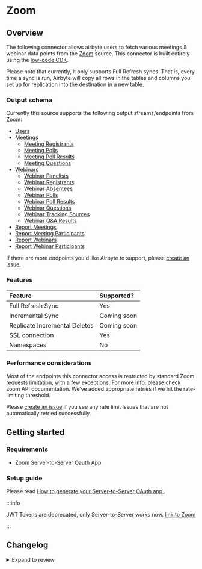# Zoom

## Overview

The following connector allows airbyte users to fetch various meetings & webinar data points from the [Zoom](https://zoom.us) source. This connector is built entirely using the [low-code CDK](https://docs.airbyte.com/connector-development/config-based/low-code-cdk-overview/).

Please note that currently, it only supports Full Refresh syncs. That is, every time a sync is run, Airbyte will copy all rows in the tables and columns you set up for replication into the destination in a new table.

### Output schema

Currently this source supports the following output streams/endpoints from Zoom:

- [Users](https://marketplace.zoom.us/docs/api-reference/zoom-api/users/users)
- [Meetings](https://marketplace.zoom.us/docs/api-reference/zoom-api/meetings/meetings)
  - [Meeting Registrants](https://marketplace.zoom.us/docs/api-reference/zoom-api/meetings/meetingregistrants)
  - [Meeting Polls](https://marketplace.zoom.us/docs/api-reference/zoom-api/meetings/meetingpolls)
  - [Meeting Poll Results](https://marketplace.zoom.us/docs/api-reference/zoom-api/meetings/listpastmeetingpolls)
  - [Meeting Questions](https://marketplace.zoom.us/docs/api-reference/zoom-api/meetings/meetingregistrantsquestionsget)
- [Webinars](https://marketplace.zoom.us/docs/api-reference/zoom-api/webinars/webinars)
  - [Webinar Panelists](https://marketplace.zoom.us/docs/api-reference/zoom-api/webinars/webinarpanelists)
  - [Webinar Registrants](https://marketplace.zoom.us/docs/api-reference/zoom-api/webinars/webinarregistrants)
  - [Webinar Absentees](https://marketplace.zoom.us/docs/api-reference/zoom-api/webinars/webinarabsentees)
  - [Webinar Polls](https://marketplace.zoom.us/docs/api-reference/zoom-api/webinars/webinarpolls)
  - [Webinar Poll Results](https://marketplace.zoom.us/docs/api-reference/zoom-api/webinars/listpastwebinarpollresults)
  - [Webinar Questions](https://marketplace.zoom.us/docs/api-reference/zoom-api/webinars/webinarregistrantsquestionsget)
  - [Webinar Tracking Sources](https://marketplace.zoom.us/docs/api-reference/zoom-api/webinars/gettrackingsources)
  - [Webinar Q&A Results](https://marketplace.zoom.us/docs/api-reference/zoom-api/webinars/listpastwebinarqa)
- [Report Meetings](https://marketplace.zoom.us/docs/api-reference/zoom-api/reports/reportmeetingdetails)
- [Report Meeting Participants](https://marketplace.zoom.us/docs/api-reference/zoom-api/reports/reportmeetingparticipants)
- [Report Webinars](https://marketplace.zoom.us/docs/api-reference/zoom-api/reports/reportwebinardetails)
- [Report Webinar Participants](https://marketplace.zoom.us/docs/api-reference/zoom-api/reports/reportwebinarparticipants)

If there are more endpoints you'd like Airbyte to support, please [create an issue.](https://github.com/airbytehq/airbyte/issues/new/choose)

### Features

| Feature                       | Supported?  |
| :---------------------------- | :---------- |
| Full Refresh Sync             | Yes         |
| Incremental Sync              | Coming soon |
| Replicate Incremental Deletes | Coming soon |
| SSL connection                | Yes         |
| Namespaces                    | No          |

### Performance considerations

Most of the endpoints this connector access is restricted by standard Zoom [requests limitation](https://marketplace.zoom.us/docs/api-reference/rate-limits#rate-limit-changes), with a few exceptions. For more info, please check zoom API documentation. We’ve added appropriate retries if we hit the rate-limiting threshold.

Please [create an issue](https://github.com/airbytehq/airbyte/issues) if you see any rate limit issues that are not automatically retried successfully.

## Getting started

### Requirements

- Zoom Server-to-Server Oauth App

### Setup guide

Please read [How to generate your Server-to-Server OAuth app ](https://developers.zoom.us/docs/internal-apps/s2s-oauth/).

:::info

JWT Tokens are deprecated, only Server-to-Server works now. [link to Zoom](https://developers.zoom.us/docs/internal-apps/jwt-faq/)

:::

## Changelog

<details>
  <summary>Expand to review</summary>

| Version | Date       | Pull Request                                             | Subject                                              |
| :------ | :--------- | :------------------------------------------------------- | :--------------------------------------------------- |
| 1.2.24 | 2025-07-12 | [63182](https://github.com/airbytehq/airbyte/pull/63182) | Update dependencies |
| 1.2.23 | 2025-07-05 | [62729](https://github.com/airbytehq/airbyte/pull/62729) | Update dependencies |
| 1.2.22 | 2025-06-28 | [62221](https://github.com/airbytehq/airbyte/pull/62221) | Update dependencies |
| 1.2.21 | 2025-06-21 | [61777](https://github.com/airbytehq/airbyte/pull/61777) | Update dependencies |
| 1.2.20 | 2025-06-15 | [61205](https://github.com/airbytehq/airbyte/pull/61205) | Update dependencies |
| 1.2.19 | 2025-05-24 | [60763](https://github.com/airbytehq/airbyte/pull/60763) | Update dependencies |
| 1.2.18 | 2025-05-10 | [59936](https://github.com/airbytehq/airbyte/pull/59936) | Update dependencies |
| 1.2.17 | 2025-05-04 | [59545](https://github.com/airbytehq/airbyte/pull/59545) | Update dependencies |
| 1.2.16 | 2025-04-26 | [58534](https://github.com/airbytehq/airbyte/pull/58534) | Update dependencies |
| 1.2.15 | 2025-04-12 | [58032](https://github.com/airbytehq/airbyte/pull/58032) | Update dependencies |
| 1.2.14 | 2025-04-05 | [57394](https://github.com/airbytehq/airbyte/pull/57394) | Update dependencies |
| 1.2.13 | 2025-03-29 | [56840](https://github.com/airbytehq/airbyte/pull/56840) | Update dependencies |
| 1.2.12 | 2025-03-22 | [56339](https://github.com/airbytehq/airbyte/pull/56339) | Update dependencies |
| 1.2.11 | 2025-03-09 | [55666](https://github.com/airbytehq/airbyte/pull/55666) | Update dependencies |
| 1.2.10 | 2025-03-01 | [54642](https://github.com/airbytehq/airbyte/pull/54642) | Update dependencies |
| 1.2.9 | 2025-02-15 | [54113](https://github.com/airbytehq/airbyte/pull/54113) | Update dependencies |
| 1.2.8 | 2025-02-08 | [53595](https://github.com/airbytehq/airbyte/pull/53595) | Update dependencies |
| 1.2.7 | 2025-02-01 | [53122](https://github.com/airbytehq/airbyte/pull/53122) | Update dependencies |
| 1.2.6 | 2025-01-25 | [52548](https://github.com/airbytehq/airbyte/pull/52548) | Update dependencies |
| 1.2.5 | 2025-01-18 | [51931](https://github.com/airbytehq/airbyte/pull/51931) | Update dependencies |
| 1.2.4 | 2025-01-11 | [51467](https://github.com/airbytehq/airbyte/pull/51467) | Update dependencies |
| 1.2.3 | 2024-12-28 | [50835](https://github.com/airbytehq/airbyte/pull/50835) | Update dependencies |
| 1.2.2 | 2024-12-21 | [50394](https://github.com/airbytehq/airbyte/pull/50394) | Update dependencies |
| 1.2.1 | 2024-12-14 | [49445](https://github.com/airbytehq/airbyte/pull/49445) | Update dependencies |
| 1.2.0 | 2024-10-29 | [47299](https://github.com/airbytehq/airbyte/pull/47299) | Migrate to manifest only format |
| 1.1.22 | 2024-10-29 | [47755](https://github.com/airbytehq/airbyte/pull/47755) | Update dependencies |
| 1.1.21 | 2024-10-28 | [47094](https://github.com/airbytehq/airbyte/pull/47094) | Update dependencies |
| 1.1.20 | 2024-10-12 | [46824](https://github.com/airbytehq/airbyte/pull/46824) | Update dependencies |
| 1.1.19 | 2024-10-05 | [46412](https://github.com/airbytehq/airbyte/pull/46412) | Update dependencies |
| 1.1.18 | 2024-09-28 | [46196](https://github.com/airbytehq/airbyte/pull/46196) | Update dependencies |
| 1.1.17 | 2024-09-21 | [45737](https://github.com/airbytehq/airbyte/pull/45737) | Update dependencies |
| 1.1.16 | 2024-09-14 | [45523](https://github.com/airbytehq/airbyte/pull/45523) | Update dependencies |
| 1.1.15 | 2024-09-07 | [45220](https://github.com/airbytehq/airbyte/pull/45220) | Update dependencies |
| 1.1.14 | 2024-08-31 | [45037](https://github.com/airbytehq/airbyte/pull/45037) | Update dependencies |
| 1.1.13 | 2024-08-24 | [44676](https://github.com/airbytehq/airbyte/pull/44676) | Update dependencies |
| 1.1.12 | 2024-08-17 | [44249](https://github.com/airbytehq/airbyte/pull/44249) | Update dependencies |
| 1.1.11 | 2024-08-10 | [43578](https://github.com/airbytehq/airbyte/pull/43578) | Update dependencies |
| 1.1.10 | 2024-08-03 | [43149](https://github.com/airbytehq/airbyte/pull/43149) | Update dependencies |
| 1.1.9 | 2024-07-27 | [42652](https://github.com/airbytehq/airbyte/pull/42652) | Update dependencies |
| 1.1.8 | 2024-07-20 | [42212](https://github.com/airbytehq/airbyte/pull/42212) | Update dependencies |
| 1.1.7 | 2024-07-13 | [41813](https://github.com/airbytehq/airbyte/pull/41813) | Update dependencies |
| 1.1.6 | 2024-07-10 | [41486](https://github.com/airbytehq/airbyte/pull/41486) | Update dependencies |
| 1.1.5 | 2024-07-09 | [41316](https://github.com/airbytehq/airbyte/pull/41316) | Update dependencies |
| 1.1.4 | 2024-07-06 | [40986](https://github.com/airbytehq/airbyte/pull/40986) | Update dependencies |
| 1.1.3 | 2024-06-26 | [40509](https://github.com/airbytehq/airbyte/pull/40509) | Update dependencies |
| 1.1.2 | 2024-06-22 | [40141](https://github.com/airbytehq/airbyte/pull/40141) | Update dependencies |
| 1.1.1 | 2024-06-06 | [39279](https://github.com/airbytehq/airbyte/pull/39279) | [autopull] Upgrade base image to v1.2.2 |
| 1.1.0 | 2024-02-22 | [35369](https://github.com/airbytehq/airbyte/pull/35369) | Publish S2S Oauth connector with fixed authenticator |
| 1.0.0   | 2023-7-28  | [25308](https://github.com/airbytehq/airbyte/pull/25308) | Replace JWT Auth methods with server-to-server Oauth |
| 0.1.1   | 2022-11-30 | [19939](https://github.com/airbytehq/airbyte/pull/19939) | Upgrade CDK version to fix bugs with SubStreamSlicer |
| 0.1.0   | 2022-10-25 | [18179](https://github.com/airbytehq/airbyte/pull/18179) | Initial Release                                      |

</details>
